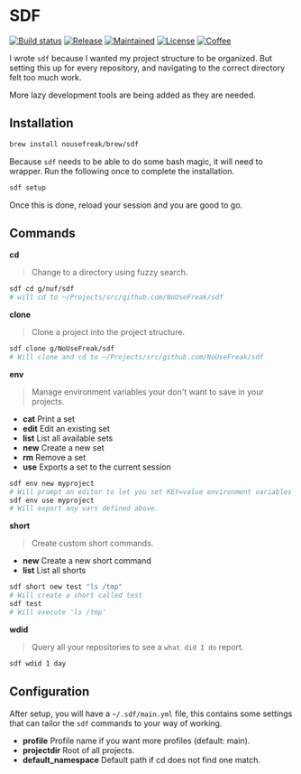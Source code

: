 # SDF

[![Build status](https://img.shields.io/travis/NoUseFreak/sdf/master?style=flat-square)](https://travis-ci.org/NoUseFreak/sdf)
[![Release](https://img.shields.io/github/v/release/NoUseFreak/sdf?style=flat-square)](https://github.com/NoUseFreak/sdf/releases)
[![Maintained](https://img.shields.io/maintenance/yes/2019?style=flat-square)](https://github.com/NoUseFreak/sdf)
[![License](https://img.shields.io/github/license/NoUseFreak/sdf?style=flat-square)](https://github.com/NoUseFreak/sdf/blob/master/LICENSE)
[![Coffee](https://img.shields.io/badge/☕️-Buy%20me%20a%20coffee-blue?style=flat-square&color=blueviolet)](https://www.buymeacoffee.com/driesdepeuter)

I wrote `sdf` because I wanted my project structure to be organized. But setting
this up for every repository, and navigating to the correct directory felt too
much work. 

More lazy development tools are being added as they are needed.

## Installation

```bash
brew install nousefreak/brew/sdf
```

Because `sdf` needs to be able to do some bash magic, it will need to wrapper.
Run the following once to complete the installation.

```bash
sdf setup
```

Once this is done, reload your session and you are good to go.

## Commands

__cd__

> Change to a directory using fuzzy search.

```bash
sdf cd g/nuf/sdf
# will cd to ~/Projects/src/github.com/NoUseFreak/sdf
```

__clone__

> Clone a project into the project structure.

```bash
sdf clone g/NoUseFreak/sdf
# Will clone and cd to ~/Projects/src/github.com/NoUseFreak/sdf
```

__env__

> Manage environment variables your don't want to save in your projects.

- __cat__ Print a set
- __edit__ Edit an existing set
- __list__ List all available sets
- __new__ Create a new set
- __rm__ Remove a set
- __use__ Exports a set to the current session

```bash
sdf env new myproject
# Will prompt an editor to let you set KEY=value environment variables
sdf env use myproject
# Will export any vars defined above.
```

__short__

> Create custom short commands.

- __new__ Create a new short command
- __list__ List all shorts

```bash
sdf short new test "ls /tmp"
# Will create a short called test
sdf test
# Will execute 'ls /tmp'
```

__wdid__

> Query all your repositories to see a `what did I do` report.

```bash
sdf wdid 1 day
```


## Configuration

After setup, you will have a `~/.sdf/main.yml` file, this contains some settings
that can tailor the `sdf` commands to your way of working.

- __profile__ Profile name if you want more profiles (default: main).
- __projectdir__ Root of all projects. 
- __default_namespace__ Default path if cd does not find one match.
